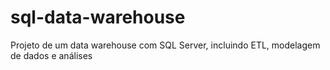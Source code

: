 # sql-data-warehouse
Projeto de um data warehouse com SQL Server, incluindo ETL, modelagem de dados e análises
